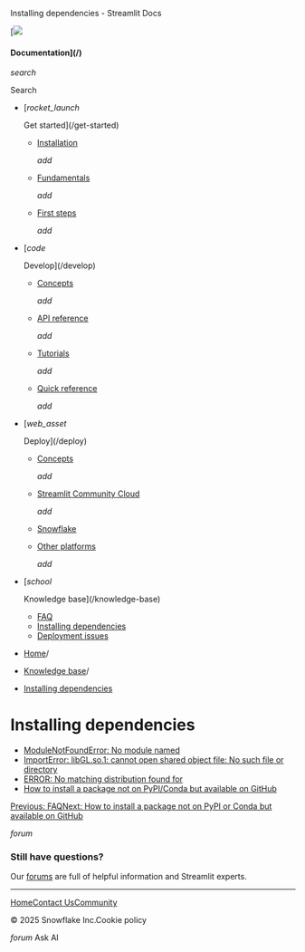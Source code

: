 ﻿Installing dependencies - Streamlit Docs

[![](/logo.svg)

#### Documentation](/)

*search*

Search

* [*rocket\_launch*

  Get started](/get-started)
  + [Installation](/get-started/installation)

    *add*
  + [Fundamentals](/get-started/fundamentals)

    *add*
  + [First steps](/get-started/tutorials)

    *add*
* [*code*

  Develop](/develop)
  + [Concepts](/develop/concepts)

    *add*
  + [API reference](/develop/api-reference)

    *add*
  + [Tutorials](/develop/tutorials)

    *add*
  + [Quick reference](/develop/quick-reference)

    *add*
* [*web\_asset*

  Deploy](/deploy)
  + [Concepts](/deploy/concepts)

    *add*
  + [Streamlit Community Cloud](/deploy/streamlit-community-cloud)

    *add*
  + [Snowflake](/deploy/snowflake)
  + [Other platforms](/deploy/tutorials)

    *add*
* [*school*

  Knowledge base](/knowledge-base)
  + [FAQ](/knowledge-base/using-streamlit)
  + [Installing dependencies](/knowledge-base/dependencies)
  + [Deployment issues](/knowledge-base/deploy)

* [Home](/)/
* [Knowledge base](/knowledge-base)/
* [Installing dependencies](/knowledge-base/dependencies)

Installing dependencies
=======================

* [ModuleNotFoundError: No module named](/knowledge-base/dependencies/module-not-found-error)
* [ImportError: libGL.so.1: cannot open shared object file: No such file or directory](/knowledge-base/dependencies/libgl)
* [ERROR: No matching distribution found for](/knowledge-base/dependencies/no-matching-distribution)
* [How to install a package not on PyPI/Conda but available on GitHub](/knowledge-base/dependencies/install-package-not-pypi-conda-available-github)

[Previous: FAQ](/knowledge-base/using-streamlit)[Next: How to install a package not on PyPI or Conda but available on GitHub](/knowledge-base/dependencies/install-package-not-pypi-conda-available-github)

*forum*

### Still have questions?

Our [forums](https://discuss.streamlit.io) are full of helpful information and Streamlit experts.

---

[Home](/)[Contact Us](mailto:hello@streamlit.io?subject=Contact%20from%20documentation%20)[Community](https://discuss.streamlit.io)

© 2025 Snowflake Inc.Cookie policy

*forum* Ask AI
